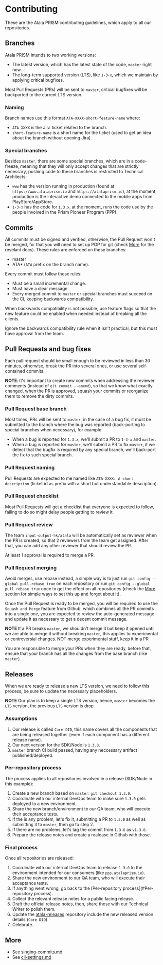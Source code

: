 # Contributing
These are the Atala PRISM contributing guidelines, which apply to all our repositories.


## Branches
Atala PRISM intends to two working versions:
- The latest version, which has the latest state of the code, `master` right now.
- The long-term supported version (LTS), like `1-3-x`, which we maintain by applying critical bugfixes.

Most Pull Requests (PRs) will be sent to `master`, critical bugfixes will be backported to the current LTS version.


### Naming

Branch names use this format `ATA-XXXX-short-feature-name` where:

- `ATA-XXXX` is the Jira ticket related to the branch.
- `short-feature-name` is a short name for the ticket (used to get an idea about the branch without opening Jira).


### Special branches

Besides `master`, there are some special branches, which are in a code-freeze, meaning that they will only accept changes that are strictly necessary, pushing code to these branches is restricted to Technical Architects:

- `www` has the version running in production (found at `https://www.atalaprism.io` and `https://atalaprism.io`), at the moment, production is the interactive demo connected to the mobile apps from PlayStore/AppStore.
- `1-3-x` has the code for `1.3.x`, at the moment, runs the code use by the people involved in the Prism Pioneer Program (PPP).



## Commits
All commits must be signed and verified, otherwise, the Pull Request won't be merged, for that you will need to set up PGP for git (check [More](#More) for the revelant docs). These rules are enforced on these branches:
- master
- ATA* (`ATA` prefix on the branch name).

Every commit must follow these rules:
- Must be a small incremental change.
- Must have a clear message.
- Every merged commit to `master` or special branches must succeed on the CI, keeping backwards compatibility.

When backwards compatibility is not possible, use feature flags so that the new feature could be enabled when needed instead of breaking all the clients.

Ignore the backwards compatibility rule when it isn't practical, but this must have approval from the team.


## Pull Requests and bug fixes

Each pull request should be small enough to be reviewed in less than 30 minutes, otherwise, break the PR into several ones, or use several self-contained commits.

**NOTE**: It's important to create new commits when addressing the reviewer comments (instead of `git commit --amend`), so that we know what exactly changed, when the PR is approved, squash your commits or reorganize them to remove the dirty commits.


### Pull Request base branch

Most times, PRs will be sent to `master`, in the case of a bug fix, it must be submitted to the branch where the bug was reported (back-porting to special branches when necessary), for example:

- When a bug is reported for `1.3.x`, we'll submit a PR to `1-3-x` and `master`.
- When a bug is reported for `master`, we'll submit a PR to fix `master`, if we detect that the bugfix is required by any special branch, we'll back-port the fix to such special branch.

### Pull Request naming

Pull Requests are expected to me named like `ATA-XXXX: A short description` (ticket id as prefix with a short but understandable description).

### Pull Request checklist

Most Pull Requests will get a checklist that everyone is expected to follow, failing to do so might delay people getting to review it.

### Pull Request review

The team `input-output-hk/atala` will be automatically set as reviewer when the PR is created, so that 2 reviewers from the team get assigned. After that, you can add any other reviewer that should review the PR.

At least 1 approval is required to merge a PR.

### Pull Request merging

Avoid merges, use rebase instead, a simple way is to just run `git config --global pull.rebase true` on each repository or run `git config --global pull.rebase true` once to get the effect on all repositories (check the [More](#More) section for simple ways to set this up and forget about it).

Once the Pull Request is ready to be merged, you will be required to use the `Squash and Merge` feature from Github, which combines all the PR commits into a single one, you are expected to review the auto-generated message and update it as necessary to get a decent commit message.

**NOTE** If a PR breaks `master`, we shouldn't merge it but keep it opened until we are able to merge it without breaking `master`, this applies to experimental or controversial changes.
NOT merge experimental stuff, keep it in a PR

You are responsible to merge your PRs when they are ready, before that, ensure that your branch has all the changes from the base branch (like `master`).


## Releases
When we are ready to release a new LTS version, we need to follow this process, be sure to update the necessary placeholders.

**NOTE** Our plan is to keep a single LTS version, hence, `master` becomes the `LTS` version, the previous `LTS` version is drop.


### Assumptions

1. Our release is called `Core DID`, this name covers all the components that are being released together (even if each component has a different release name).
1. Our next version for the SDK/Node is `1.3.0`.
1. `master` branch CI build passed, having any neccessary artifact published/deployed.


### Per-repository process

The process applies to all repositories involved in a release (SDK/Node in this example):

1. Create a new branch based on `master`: `git checkout 1.3.0`.
1. Coordinate with our internal DevOps team to make sure `1.3.0` gets deployed to a new environment.
1. Share the new branch/environment to our QA team, who will execute their acceptance tests.
1. If the is any problem, let's fix it, submitting a PR to `1.3.0` as well as submitting it to `master`, then go to step 2.
1. If there are no problems, let's tag the commit from `1.3.0` as `v1.3.0`.
1. Prepare the release notes and create a realease in Github with those.


### Final process
Once all repositories are released:

1. Coordinate with our internal DevOps team to release `1.3.0` to the environment intended for our consumers (like `ppp.atalaprism.io`).
1. Share the new environment to our QA team, who will execute their acceptance tests.
1. If anything went wrong, go back to the [Per-repository process](#Per-repository process).
1. Collect the relevant release notes for a public facing release.
1. Draft the official release notes, then, share those with our Technical Writer to polish them.
1. Update the [atala-releases](https://github.com/input-output-hk/atala-releases) repository include the new released version details (`Core DID`).
1. Celebrate. 


## More
- See [singing-commits.md](./signing-commits.md)
- See [cli-settings.md](./cli-settings.md)
